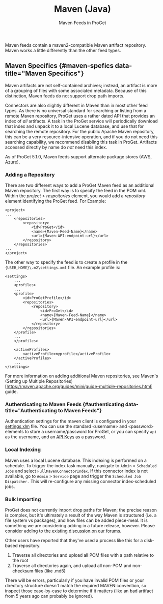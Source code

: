 ﻿---
title: Maven (Java)
subtitle: Maven Feeds in ProGet
sequence: 200
keywords: proget, feeds, maven

---

Maven feeds contain a maven2-compatible Maven artifact repository. Maven works a little differently than the other feed types.

## Maven Specifics {#maven-spefics data-title="Maven Specifics"}

Maven artifacts are not self-contained archives; instead, an artifact is more of a grouping of files with some associated metadata. Because of this distinction, Maven feeds do not support drop path imports.

Connectors are also slightly different in Maven than in most other feed types. As there is no universal standard for searching or listing from a remote Maven repository, ProGet uses a rather dated API that provides an index of *all* artifacts. A task in the ProGet service will periodically download that index and unpack it to a local Lucene database, and use that for searching the remote repository. For the public Apache Maven repository, this can be a very resource-intensive operation, and if you do not need this searching capability, we recommend disabling this task in ProGet. Artifacts accessed directly by name do *not* need this index.

As of ProGet 5.1.0, Maven feeds support alternate package stores (AWS, Azure).

### Adding a Repository

There are two different ways to add a ProGet Maven feed as an additional Maven repository.  The first way is to specify the feed in the POM xml.  Within the _project > respoitories_ element, you would add a _repository_ element identifying the ProGet feed.  For Example:
```
<project>
...
    <repositories>
        <repository>
            <id>ProGet</id>
            <name>{Maven-Feed-Name}</name>
            <url>{Maven-API-endpoint-url}</url>
        </repository>
    </repositories>
...
</project>
```

The other way to specify the feed is to create a profile in the `{USER_HOME}\.m2\settings.xml` file.  An example profile is:
```
<settings>
    ...
    <profiles>
    ...
    <profile>
        <id>ProGetProfile</id>
        <repositories>
            <repository>
                <id>ProGet</id>
                <name>{Maven-Feed-Name}</name>
                <url>{Maven-API-endpoint-url}</url>
            </repository>
        </repositories>
    </profile>
    ...
    </profiles>
     
    <activeProfiles>
        <activeProfile>myprofile</activeProfile>
    </activeProfiles>
    ...
</settings>
```

For more information on adding additional Maven repositories, see Maven's (Setting up Multiple Repositories)[https://maven.apache.org/guides/mini/guide-multiple-repositories.html] guide.

### Authenticating to Maven Feeds {#authenticating data-title="Authenticating to Maven Feeds"}

Authentication settings for the maven client is configured in your [settings.xlm](https://maven.apache.org/settings.html) file. You can use the standard &lt;username> and &lt;password> elements to store a username/password for ProGet, or you can specify `api` as the username, and an [API Keys](/docs/proget/administration/security/api-keys) as a password.

### Local Indexing

Maven uses a local Lucene database. This indexing is performed on a schedule. To trigger the index task manually, navigate to `Admin` > `Scheduled Jobs` and select `FullMavenConnectorIndex`. If this connector index is not available, go to `Admin` > `Service` page and trigger the `Scheduled Job Dispatcher.` This will re-configure any missing connector index-scheduled jobs.

### Bulk Importing

ProGet does not currently import drop paths for Maven; the precise reason is complex, but it's ultimately a result of the way Maven is structured (i.e. a file system vs packages), and how files can be added piece-meal. It is something we are considering adding in a future release, however.  Please consider adding to [the existing discussion on our forums](https://forums.inedo.com/topic/3128).

Other users have reported that they've used a process like this for a disk-based repository.

1. Traverse all directories and upload all POM files with a path relative to the root
2. Traverse all directories again, and upload all non-POM and non-checksum files (like .md5)

There will be errors, particularly if you have invalid POM files or your directory structure doesn't match the required MAVEN convention, so inspect those case-by-case to determine if it matters (like an bad artifact from 5 years ago can probably be ignored).
